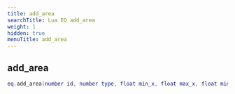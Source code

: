 ```yaml
---
title: add_area
searchTitle: Lua EQ add_area
weight: 1
hidden: true
menuTitle: add_area
---
```

## add_area
```lua
eq.add_area(number id, number type, float min_x, float max_x, float min_y, float max_y, float min_z, float max_z) -- void
```